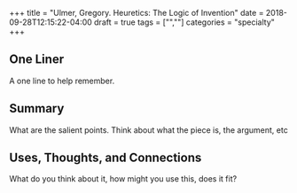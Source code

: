 +++
title = "Ulmer, Gregory. Heuretics: The Logic of Invention"
date = 2018-09-28T12:15:22-04:00
draft = true
tags = ["",""]
categories = "specialty"
+++
## One Liner
A one line to help remember.

## Summary
What are the salient points. Think about what the piece is, the argument, etc

## Uses, Thoughts, and Connections
What do you think about it, how might you use this, does it fit?
